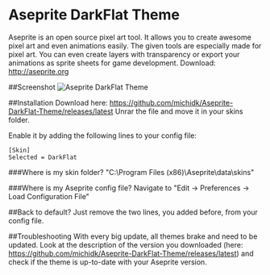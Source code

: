 # Aseprite DarkFlat Theme
Aseprite is an open source pixel art tool. It allows you to create awesome pixel art and even animations easily. The given tools are especially made for pixel art. You can even create layers with transparency or export your animations as sprite sheets for game development.
Download: http://aseprite.org

##Screenshot
![](https://www.michidk.cat/wp-content/uploads/2015/06/WkKTqXo.png "Aseprite DarkFlat Theme")

##Installation
Download here: https://github.com/michidk/Aseprite-DarkFlat-Theme/releases/latest
Unrar the file and move it in your skins folder.

Enable it by adding the following lines to your config file: 
```
[Skin]
Selected = DarkFlat
```

###Where is my skin folder?
"C:\Program Files (x86)\Aseprite\data\skins"

###Where is my Aseprite config file?
Navigate to "Edit -> Preferences -> Load Configuration File"

##Back to default?
Just remove the two lines, you added before, from your config file.

##Troubleshooting
With every big update, all themes brake and need to be updated.
Look at the description of the version you downloaded (here: https://github.com/michidk/Aseprite-DarkFlat-Theme/releases/latest) and check if the theme is up-to-date with your Aseprite version.
